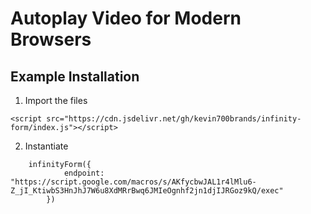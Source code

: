 # Autoplay Video for Modern Browsers

## Example Installation

1. Import the files

```
<script src="https://cdn.jsdelivr.net/gh/kevin700brands/infinity-form/index.js"></script>
```

2. Instantiate

```
    infinityForm({
			endpoint: "https://script.google.com/macros/s/AKfycbwJAL1r4lMlu6-Z_jI_KtiwbS3HnJhJ7W6u8XdMRrBwq6JMIeOgnhf2jn1djIJRGoz9kQ/exec"
		})
```
